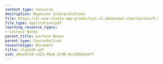 ```yaml
---
content_type: resource
description: Bayesian Interpretations
file: https://ol-ocw-studio-app-production.s3.amazonaws.com/courses/9-520-statistical-learning-theory-and-applications-spring-2003/e8eeb7c0cd1590a63c999cc368a2eeff_class20.pdf
file_type: application/pdf
learning_resource_types:
- Lecture Notes
parent_title: Lecture Notes
parent_type: CourseSection
resourcetype: Document
title: class20.pdf
uid: e8eeb7c0-cd15-90a6-3c99-9cc368a2eeff
---
```

